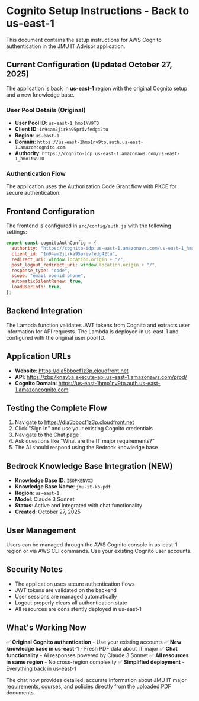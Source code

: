 # Cognito Setup Instructions - Back to us-east-1

This document contains the setup instructions for AWS Cognito authentication in the JMU IT Advisor application.

## Current Configuration (Updated October 27, 2025)

The application is back in **us-east-1** region with the original Cognito setup and a new knowledge base.

### User Pool Details (Original)
- **User Pool ID**: `us-east-1_hmo1NV9TO`
- **Client ID**: `1n94am2jirka95privfedg42tu`
- **Region**: `us-east-1`
- **Domain**: `https://us-east-1hmo1nv9to.auth.us-east-1.amazoncognito.com`
- **Authority**: `https://cognito-idp.us-east-1.amazonaws.com/us-east-1_hmo1NV9TO`

### Authentication Flow
The application uses the Authorization Code Grant flow with PKCE for secure authentication.

## Frontend Configuration

The frontend is configured in `src/config/auth.js` with the following settings:

```javascript
export const cognitoAuthConfig = {
  authority: "https://cognito-idp.us-east-1.amazonaws.com/us-east-1_hmo1NV9TO",
  client_id: "1n94am2jirka95privfedg42tu",
  redirect_uri: window.location.origin + "/",
  post_logout_redirect_uri: window.location.origin + "/",
  response_type: "code",
  scope: "email openid phone",
  automaticSilentRenew: true,
  loadUserInfo: true,
};
```

## Backend Integration

The Lambda function validates JWT tokens from Cognito and extracts user information for API requests. The Lambda is deployed in us-east-1 and configured with the original user pool ID.

## Application URLs

- **Website**: https://dia5bbocf1z3p.cloudfront.net
- **API**: https://zbp7knav5a.execute-api.us-east-1.amazonaws.com/prod/
- **Cognito Domain**: https://us-east-1hmo1nv9to.auth.us-east-1.amazoncognito.com

## Testing the Complete Flow

1. Navigate to https://dia5bbocf1z3p.cloudfront.net
2. Click "Sign In" and use your existing Cognito credentials
3. Navigate to the Chat page
4. Ask questions like "What are the IT major requirements?"
5. The AI should respond using the Bedrock knowledge base

## Bedrock Knowledge Base Integration (NEW)

- **Knowledge Base ID**: `ISOPKENVXJ`
- **Knowledge Base Name**: `jmu-it-kb-pdf`
- **Region**: `us-east-1`
- **Model**: Claude 3 Sonnet
- **Status**: Active and integrated with chat functionality
- **Created**: October 27, 2025

## User Management

Users can be managed through the AWS Cognito console in us-east-1 region or via AWS CLI commands. Use your existing Cognito user accounts.

## Security Notes

- The application uses secure authentication flows
- JWT tokens are validated on the backend
- User sessions are managed automatically
- Logout properly clears all authentication state
- All resources are consistently deployed in us-east-1

## What's Working Now

✅ **Original Cognito authentication** - Use your existing accounts
✅ **New knowledge base in us-east-1** - Fresh PDF data about IT major
✅ **Chat functionality** - AI responses powered by Claude 3 Sonnet
✅ **All resources in same region** - No cross-region complexity
✅ **Simplified deployment** - Everything back in us-east-1

The chat now provides detailed, accurate information about JMU IT major requirements, courses, and policies directly from the uploaded PDF documents.